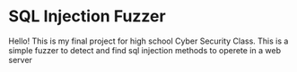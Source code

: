 # SQL Injection Fuzzer

Hello! This is my final project for high school Cyber Security Class.
This is a simple fuzzer to detect and find sql injection methods to operete in a web server